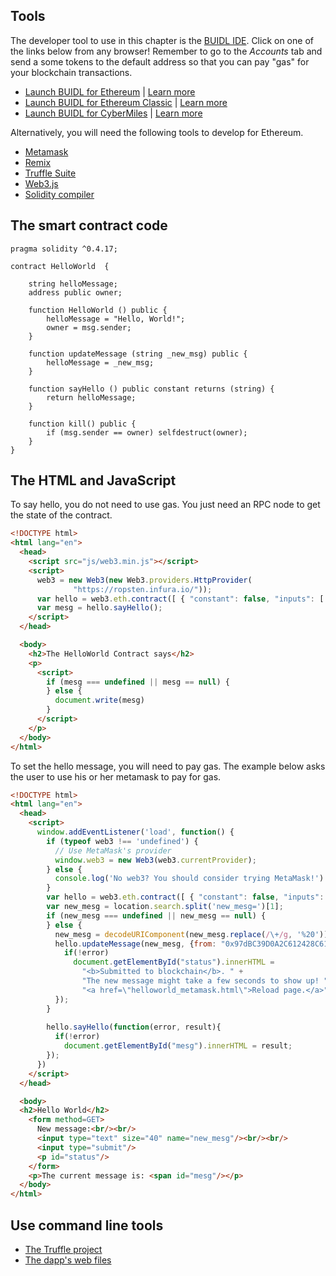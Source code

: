## Tools

The developer tool to use in this chapter is the [BUIDL IDE](https://www.secondstate.io/buidl/). Click on one of the links below from any browser! Remember to go to the *Accounts* tab and send a some tokens to the default address so that you can pay "gas" for your blockchain transactions.

* [Launch BUIDL for Ethereum](http://buidl.secondstate.io/eth)  | [Learn more](https://docs.secondstate.io/buidl-developer-tool/getting-started/develop-for-ethereum)
* [Launch BUIDL for Ethereum Classic](http://buidl.secondstate.io/etc) | [Learn more](https://docs.secondstate.io/buidl-developer-tool/getting-started/develop-for-ethereum-classic)
* [Launch BUIDL for CyberMiles](http://buidl.secondstate.io/cmt)  | [Learn more](https://docs.secondstate.io/buidl-developer-tool/getting-started/develop-for-cybermiles)

Alternatively, you will need the following tools to develop for Ethereum.

* [Metamask](https://metamask.io/)
* [Remix](https://remix.ethereum.org/)
* [Truffle Suite](https://www.trufflesuite.com/)
* [Web3.js](https://github.com/ethereum/web3.js/)
* [Solidity compiler](https://solidity.readthedocs.io/en/v0.5.3/installing-solidity.html)

## The smart contract code

```
pragma solidity ^0.4.17;

contract HelloWorld  {
    
    string helloMessage;
    address public owner;

    function HelloWorld () public {
        helloMessage = "Hello, World!";
        owner = msg.sender;
    }
    
    function updateMessage (string _new_msg) public {
        helloMessage = _new_msg;
    }

    function sayHello () public constant returns (string) {
        return helloMessage;
    }

    function kill() public { 
        if (msg.sender == owner) selfdestruct(owner); 
    }
}
```

## The HTML and JavaScript

To say hello, you do not need to use gas. You just need an RPC node to get the state of the contract.

```html
<!DOCTYPE html>
<html lang="en">
  <head>
    <script src="js/web3.min.js"></script>
    <script>
      web3 = new Web3(new Web3.providers.HttpProvider(
              "https://ropsten.infura.io/"));
      var hello = web3.eth.contract([ { "constant": false, "inputs": [ { "name": "_new_msg", "type": "string" } ], "name": "updateMessage", "outputs": [], "payable": false, "stateMutability": "nonpayable", "type": "function" }, { "constant": false, "inputs": [], "name": "kill", "outputs": [], "payable": false, "stateMutability": "nonpayable", "type": "function" }, { "constant": true, "inputs": [], "name": "owner", "outputs": [ { "name": "", "type": "address" } ], "payable": false, "stateMutability": "view", "type": "function" }, { "constant": true, "inputs": [], "name": "sayHello", "outputs": [ { "name": "", "type": "string" } ], "payable": false, "stateMutability": "view", "type": "function" }, { "inputs": [], "payable": false, "stateMutability": "nonpayable", "type": "constructor" } ]).at("0x8bc27c8129eea739362d786ca0754b5062857e9c");
      var mesg = hello.sayHello();
    </script>
  </head>

  <body>
    <h2>The HelloWorld Contract says</h2>
    <p>
      <script>
        if (mesg === undefined || mesg == null) {
        } else {
          document.write(mesg)
        }
      </script>
    </p>
  </body>
</html>
```

To set the hello message, you will need to pay gas. The example below asks the user to use his or her metamask to pay for gas.

```html
<!DOCTYPE html>
<html lang="en">
  <head>
    <script>
      window.addEventListener('load', function() {
        if (typeof web3 !== 'undefined') {
          // Use MetaMask's provider
          window.web3 = new Web3(web3.currentProvider);
        } else {
          console.log('No web3? You should consider trying MetaMask!')
        }
        var hello = web3.eth.contract([ { "constant": false, "inputs": [ { "name": "_new_msg", "type": "string" } ], "name": "updateMessage", "outputs": [], "payable": false, "stateMutability": "nonpayable", "type": "function" }, { "constant": false, "inputs": [], "name": "kill", "outputs": [], "payable": false, "stateMutability": "nonpayable", "type": "function" }, { "constant": true, "inputs": [], "name": "owner", "outputs": [ { "name": "", "type": "address" } ], "payable": false, "stateMutability": "view", "type": "function" }, { "constant": true, "inputs": [], "name": "sayHello", "outputs": [ { "name": "", "type": "string" } ], "payable": false, "stateMutability": "view", "type": "function" }, { "inputs": [], "payable": false, "stateMutability": "nonpayable", "type": "constructor" } ]).at("0x8bc27c8129eea739362d786ca0754b5062857e9c");
        var new_mesg = location.search.split('new_mesg=')[1];
        if (new_mesg === undefined || new_mesg == null) {
        } else {
          new_mesg = decodeURIComponent(new_mesg.replace(/\+/g, '%20'));
          hello.updateMessage(new_mesg, {from: "0x97dBC39D0A2C612428C61E932b0E7f1Da1373Ceb"}, function(error, result){
            if(!error)
              document.getElementById("status").innerHTML = 
                "<b>Submitted to blockchain</b>. " + 
                "The new message might take a few seconds to show up! " + 
                "<a href=\"helloworld_metamask.html\">Reload page.</a>";
          });
        }
 
        hello.sayHello(function(error, result){
          if(!error)
            document.getElementById("mesg").innerHTML = result;
        });
      })
    </script>
  </head>

  <body>
  <h2>Hello World</h2>
    <form method=GET>
      New message:<br/><br/>
      <input type="text" size="40" name="new_mesg"/><br/><br/>
      <input type="submit"/>
      <p id="status"/>
    </form>
    <p>The current message is: <span id="mesg"/></p> 
  </body>
</html>
```

## Use command line tools

* [The Truffle project](https://github.com/juntao/BuildingBlockchainApps/tree/master/code/chapter4/hello_world/truffle)
* [The dapp's web files](https://github.com/juntao/BuildingBlockchainApps/tree/master/code/chapter4/hello_world/dapp)


